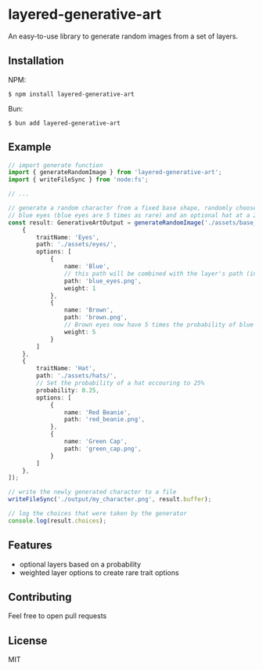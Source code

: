 # layered-generative-art
An easy-to-use library to generate random images from a set of layers.

## Installation
NPM:
```console
$ npm install layered-generative-art
```
Bun:
```console
$ bun add layered-generative-art
```

## Example
```ts
// import generate function
import { generateRandomImage } from 'layered-generative-art';
import { writeFileSync } from 'node:fs';

// ...

// generate a random character from a fixed base shape, randomly choose between brown or
// blue eyes (blue eyes are 5 times as rare) and an optional hat at a 25% probability
const result: GenerativeArtOutput = generateRandomImage('./assets/base_shape.png', [
    {
        traitName: 'Eyes',
        path: './assets/eyes/',
        options: [
            {
                name: 'Blue',
                // this path will be combined with the layer's path (in this case => './assets/eyes/blue_eyes.png')
                path: 'blue_eyes.png',
                weight: 1
            },
            {
                name: 'Brown',
                path: 'brown.png',
                // Brown eyes now have 5 times the probability of blue eyes
                weight: 5
            }
        ]
    },
    {
        traitName: 'Hat',
        path: './assets/hats/',
        // Set the probability of a hat occouring to 25%
        probability: 0.25,
        options: [
            {
                name: 'Red Beanie',
                path: 'red_beanie.png',
            },
            {
                name: 'Green Cap',
                path: 'green_cap.png',
            }
        ]
    },
]);

// write the newly generated character to a file
writeFileSync('./output/my_character.png', result.buffer);

// log the choices that were taken by the generator
console.log(result.choices);
```

## Features
- optional layers based on a probability
- weighted layer options to create rare trait options

## Contributing
Feel free to open pull requests

## License
MIT
